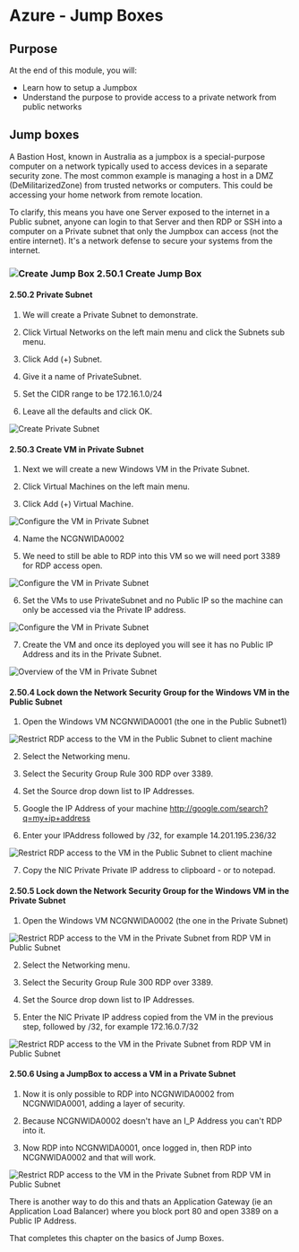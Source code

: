 # Azure - Jump Boxes

## Purpose
At the end of this module, you will:
* Learn how to setup a Jumpbox
* Understand the purpose to provide access to a private network from public networks

## Jump boxes

A Bastion Host, known in Australia as a jumpbox is a special-purpose computer on a network typically used to access devices in a separate security zone. The most common example is managing a host in a DMZ (DeMilitarizedZone) from trusted networks or computers. This could be accessing your home network from remote location.

To clarify, this means you have one Server exposed to the internet in a Public subnet, anyone can login to that Server and then RDP or SSH into a computer on a Private subnet that only the Jumpbox can access (not the entire internet). It's a network defense to secure your systems from the internet.


### ![Create Jump Box][activity] 2.50.1 Create Jump Box

#### 2.50.2 Private Subnet

1. We will create a Private Subnet to demonstrate.

1. Click Virtual Networks on the left main menu and click the Subnets sub menu.

1. Click Add (+) Subnet.

1. Give it a name of PrivateSubnet.

1. Set the CIDR range to be 172.16.1.0/24

1. Leave all the defaults and click OK.

![Create Private Subnet](../images/CreatePrivateSubnet.png)

#### 2.50.3 Create VM in Private Subnet

1. Next we will create a new Windows VM in the Private Subnet.

1. Click Virtual Machines on the left main menu.

1. Click Add (+) Virtual Machine.

![Configure the VM in Private Subnet](../images/PrivateVM.png)

4. Name the NCGNWIDA0002

5. We need to still be able to RDP into this VM so we will need port 3389 for RDP access open.

![Configure the VM in Private Subnet](../images/PrivateVM-1.png)

6. Set the VMs to use PrivateSubnet and no Public IP so the machine can only be accessed via the Private IP address.

![Configure the VM in Private Subnet](../images/PrivateVM-2.png)

7. Create the VM and once its deployed you will see it has no Public IP Address and its in the Private Subnet.

![Overview of the VM in Private Subnet](../images/VMinSubnet.png)


#### 2.50.4 Lock down the Network Security Group for the Windows VM in the Public Subnet

1. Open the Windows VM NCGNWIDA0001 (the one in the Public Subnet1)

![Restrict RDP access to the VM in the Public Subnet to client machine](../images/LockdownVMinPublic.png)

2. Select the Networking menu.

3. Select the Security Group Rule 300 RDP over 3389.

4. Set the Source drop down list to IP Addresses.

5. Google the IP Address of your machine http://google.com/search?q=my+ip+address

6. Enter your IPAddress followed by /32, for example 14.201.195.236/32

![Restrict RDP access to the VM in the Public Subnet to client machine](../images/LockdownVMinPublic-1.png)

7. Copy the NIC Private Private IP address to clipboard - or to notepad.


#### 2.50.5 Lock down the Network Security Group for the Windows VM in the Private Subnet

1. Open the Windows VM NCGNWIDA0002 (the one in the Private Subnet)

![Restrict RDP access to the VM in the Private Subnet from RDP VM in Public Subnet](../images/LockdownVMinPrivate.png)

2. Select the Networking menu.

3. Select the Security Group Rule 300 RDP over 3389.

4. Set the Source drop down list to IP Addresses.

5. Enter the NIC Private IP address copied from the VM in the previous step, followed by /32, for example 172.16.0.7/32

![Restrict RDP access to the VM in the Private Subnet from RDP VM in Public Subnet](../images/LockdownVMinPrivate-1.png)

#### 2.50.6 Using a JumpBox to access a VM in a Private Subnet

1. Now it is only possible to RDP into NCGNWIDA0002 from NCGNWIDA0001, adding a layer of security.

1. Because NCGNWIDA0002 doesn't have an I_P Address you can't RDP into it.

1. Now RDP into NCGNWIDA0001, once logged in, then RDP into NCGNWIDA0002 and that will work. 

![Restrict RDP access to the VM in the Private Subnet from RDP VM in Public Subnet](../images/LockdownVMinPrivate-2.png)

There is another way to do this and thats an Application Gateway (ie an Application Load Balancer) where you block port 80 and open 3389 on a Public IP Address.

That completes this chapter on the basics of Jump Boxes.


[activity]: ../icons/activity.png "Workshop Activity!"
[discussion]: ../icons/discussion.png "Team Discussion!"
[reading]: ../icons/reading.png "Further Reading!"

